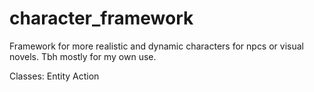 # character_framework

Framework for more realistic and dynamic characters for npcs or visual novels.
Tbh mostly for my own use.

Classes:
Entity
Action
